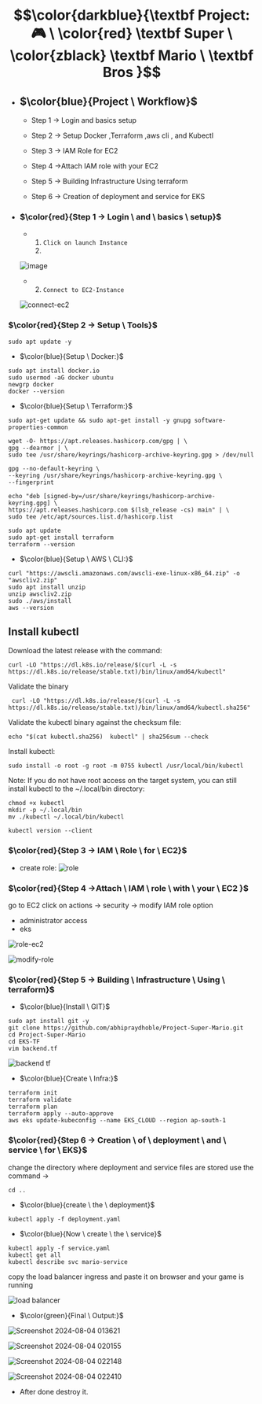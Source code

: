 # $$\color{darkblue}{\textbf Project:🎮 \ \color{red} \textbf Super \ \color{zblack} \textbf Mario \ \textbf Bros }$$
- ##  $\color{blue}{Project \ Workflow}$
   - Step 1 → Login and basics setup

   - Step 2 → Setup Docker ,Terraform ,aws cli , and Kubectl

   - Step 3 → IAM Role for EC2

   - Step 4 →Attach IAM role with your EC2

   - Step 5 → Building Infrastructure Using terraform

   - Step 6 → Creation of deployment and service for EKS



- ### $\color{red}{Step 1 → Login \ and \ basics \ setup}$
  
   - 1. `Click on launch Instance`
     2. 
   ![image](https://github.com/user-attachments/assets/97742e0f-416b-4be5-8d28-280559f6d3be)

  
   - 2. `Connect to EC2-Instance`
   
   ![connect-ec2](https://github.com/abhipraydhoble/Project-Super-Mario/assets/122669982/9d518e77-6f65-4153-acfc-790a6eaf669a)

### $\color{red}{Step 2 → Setup \ Tools}$

````
sudo apt update -y
````
- $\color{blue}{Setup \ Docker:}$
````
sudo apt install docker.io
sudo usermod -aG docker ubuntu
newgrp docker
docker --version
````
- $\color{blue}{Setup \ Terraform:}$
````
sudo apt-get update && sudo apt-get install -y gnupg software-properties-common

wget -O- https://apt.releases.hashicorp.com/gpg | \
gpg --dearmor | \
sudo tee /usr/share/keyrings/hashicorp-archive-keyring.gpg > /dev/null

gpg --no-default-keyring \
--keyring /usr/share/keyrings/hashicorp-archive-keyring.gpg \
--fingerprint

echo "deb [signed-by=/usr/share/keyrings/hashicorp-archive-keyring.gpg] \
https://apt.releases.hashicorp.com $(lsb_release -cs) main" | \
sudo tee /etc/apt/sources.list.d/hashicorp.list

sudo apt update
sudo apt-get install terraform
terraform --version

````
- $\color{blue}{Setup \ AWS \ CLI:}$
````
curl "https://awscli.amazonaws.com/awscli-exe-linux-x86_64.zip" -o "awscliv2.zip"
sudo apt install unzip 
unzip awscliv2.zip
sudo ./aws/install
aws --version

````

## Install kubectl
Download the latest release with the command:
````
curl -LO "https://dl.k8s.io/release/$(curl -L -s https://dl.k8s.io/release/stable.txt)/bin/linux/amd64/kubectl"
````
Validate the binary 
````
 curl -LO "https://dl.k8s.io/release/$(curl -L -s https://dl.k8s.io/release/stable.txt)/bin/linux/amd64/kubectl.sha256"
````
Validate the kubectl binary against the checksum file:
````
echo "$(cat kubectl.sha256)  kubectl" | sha256sum --check
````
Install kubectl:
````
sudo install -o root -g root -m 0755 kubectl /usr/local/bin/kubectl
````
Note:
If you do not have root access on the target system, you can still install kubectl to the ~/.local/bin directory:
````
chmod +x kubectl
mkdir -p ~/.local/bin
mv ./kubectl ~/.local/bin/kubectl
````
````
kubectl version --client
````
### $\color{red}{Step 3 → IAM \ Role \ for \ EC2}$
   - create role:
![role](https://github.com/abhipraydhoble/Project-Super-Mario/assets/122669982/31a05c18-f34b-430d-b5cb-c5873ae6e9c5)

### $\color{red}{Step 4 →Attach \ IAM \ role \ with \ your \ EC2 }$
go to EC2 
click on actions → security → modify IAM role option
- administrator access
- eks

![role-ec2](https://github.com/abhipraydhoble/Project-Super-Mario/assets/122669982/70cc0ebb-6063-4c4b-98df-7259a08749b8)

![modify-role](https://github.com/abhipraydhoble/Project-Super-Mario/assets/122669982/3e998e21-3654-43b0-8df0-496f009ef0a6)

### $\color{red}{Step 5 → Building \ Infrastructure \ Using \ terraform}$
- $\color{blue}{Install \ GIT}$
````
sudo apt install git -y
git clone https://github.com/abhipraydhoble/Project-Super-Mario.git
cd Project-Super-Mario
cd EKS-TF
vim backend.tf
````
![backend tf](https://github.com/abhipraydhoble/Project-Super-Mario/assets/122669982/6b9e648f-2f13-41e8-a66b-6b6e6e0a63de)

- $\color{blue}{Create \ Infra:}$
````
terraform init
terraform validate
terraform plan
terraform apply --auto-approve
aws eks update-kubeconfig --name EKS_CLOUD --region ap-south-1
````

### $\color{red}{Step 6 → Creation \ of \ deployment \ and \ service \ for \ EKS}$
change the directory where deployment and service files are stored use the command →
````
cd ..
````
- $\color{blue}{create \ the \ deployment}$
````
kubectl apply -f deployment.yaml
````
- $\color{blue}{Now \ create \ the \ service}$
````
kubectl apply -f service.yaml
kubectl get all
kubectl describe svc mario-service
````
copy the load balancer ingress and paste it on browser and your game is running

![load balancer](https://github.com/abhipraydhoble/Project-Super-Mario/assets/122669982/d085951d-3398-44ad-b9cd-05c561b74664)




- $\color{green}{Final \ Output:}$


![Screenshot 2024-08-04 013621](https://github.com/user-attachments/assets/c94afd9f-581d-4c52-8ac1-90c7670b4e71)

![Screenshot 2024-08-04 020155](https://github.com/user-attachments/assets/600fbd97-f559-4815-8ae1-fe2d67b7c5bd)


![Screenshot 2024-08-04 022148](https://github.com/user-attachments/assets/50bf3642-1c52-4e7c-bc38-f1d5b4bd495c)


![Screenshot 2024-08-04 022410](https://github.com/user-attachments/assets/5d825507-6a7a-47fd-9ca9-5f763aa43360)


- After done destroy it.



